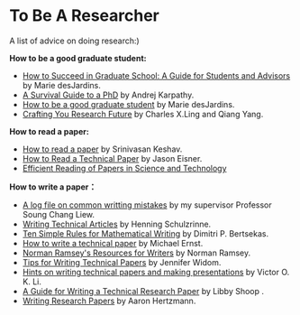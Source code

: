 # To Be A Researcher
A list of advice on doing research:)


**How to be a good graduate student:**

- [How to Succeed in Graduate School: A Guide for Students and Advisors](https://www.csee.umbc.edu/~mariedj/papers/advice.pdf) by Marie desJardins.
- [A Survival Guide to a PhD](http://karpathy.github.io/2016/09/07/phd/) by Andrej Karpathy.
- [How to be a good graduate student](http://www.jdl.ac.cn/how_to_research/doc/How%20to%20be%20a%20good%20graduate%20student.pdf) by Marie desJardins.
- [Crafting You Research Future](https://ieeexplore.ieee.org/xpl/ebooks/bookPdfWithBanner.jsp?fileName=6813065.pdf&bkn=6813064&pdfType=book) by Charles X.Ling and Qiang Yang.

**How to read a paper:**
- [How to read a paper](https://dl.acm.org/citation.cfm?id=1273458) by Srinivasan Keshav.
- [How to Read a Technical Paper](https://www.cs.jhu.edu/~jason/advice/how-to-read-a-paper.html) by Jason Eisner.
- [Efficient Reading of Papers in Science and Technology](http://www.cs.columbia.edu/~hgs/netbib/efficientReading.pdf)

**How to write a paper：**
- [A log file on common writting mistakes](https://staff.ie.cuhk.edu.hk/~soung/LogWriting.pdf) by my supervisor Professor Soung Chang Liew.
- [Writing Technical Articles](http://www.cs.columbia.edu/~hgs/etc/writing-style.html) by Henning Schulzrinne.
- [Ten Simple Rules for Mathematical Writing](http://www.mit.edu/~dimitrib/Ten_Rules.html) by Dimitri P. Bertsekas.
- [How to write a technical paper](https://homes.cs.washington.edu/~mernst/advice/write-technical-paper.html) by  Michael Ernst.
- [Norman Ramsey's Resources for Writers](https://www.cs.tufts.edu/~nr/students/writing.html) by Norman Ramsey.
- [Tips for Writing Technical Papers](https://cs.stanford.edu/people/widom/paper-writing.html) by Jennifer Widom.
- [Hints on writing technical papers and making presentations](http://ieeexplore.ieee.org/stamp/stamp.jsp?tp=&arnumber=762947) by Victor O. K. Li.
- [A Guide for Writing a Technical Research Paper](https://www.macalester.edu/~bressoud/capstone/TechPaperHowTo.pdf) by Libby Shoop
.
- [Writing Research Papers](http://www.dgp.toronto.edu/~hertzman/advice/writing-technical-papers.pdf) by Aaron Hertzmann.
